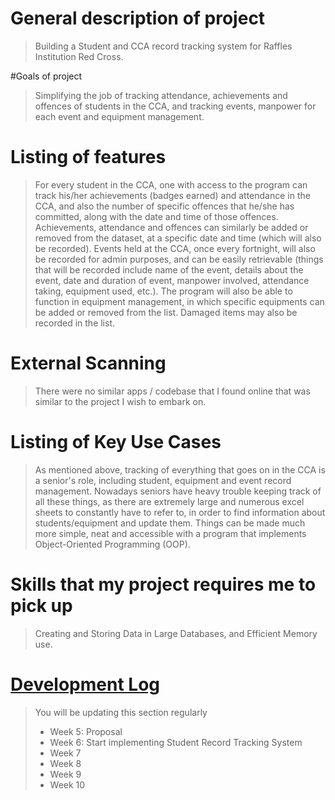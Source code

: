 # General description of project
> Building a Student and CCA record tracking system for Raffles Institution Red Cross. 

#Goals of project
> Simplifying the job of tracking attendance, achievements and offences of students in the CCA, and tracking events, manpower for each event and equipment management. 

# Listing of features
> For every student in the CCA, one with access to the program can track his/her achievements (badges earned) and attendance in the CCA, and also the number of specific offences that he/she has committed, along with the date and time of those offences. Achievements, attendance and offences can similarly be added or removed from the dataset, at a specific date and time (which will also be recorded). Events held at the CCA, once every fortnight, will also be recorded for admin purposes, and can be easily retrievable (things that will be recorded include name of the event, details about the event, date and duration of event, manpower involved, attendance taking, equipment used, etc.). The program will also be able to function in equipment management, in which specific equipments can be added or removed from the list. Damaged items may also be recorded in the list. 

# External Scanning
> There were no similar apps / codebase that I found online that was similar to the project I wish to embark on. 

# Listing of Key Use Cases
> As mentioned above, tracking of everything that goes on in the CCA is a senior's role, including student, equipment and event record management. Nowadays seniors have heavy trouble keeping track of all these things, as there are extremely large and numerous excel sheets to constantly have to refer to, in order to find information about students/equipment and update them. Things can be made much more simple, neat and accessible with a program that implements Object-Oriented Programming (OOP).

# Skills that my project requires me to pick up
> Creating and Storing Data in Large Databases, and Efficient Memory use. 

# [Development Log](/devlog.md)
> You will be updating this section regularly
> - Week 5: Proposal
> - Week 6: Start implementing Student Record Tracking System
> - Week 7
> - Week 8
> - Week 9
> - Week 10

